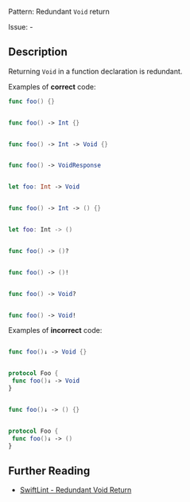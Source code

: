 Pattern: Redundant `Void` return

Issue: -

## Description

Returning `Void` in a function declaration is redundant.

Examples of **correct** code:
```swift
func foo() {}


func foo() -> Int {}


func foo() -> Int -> Void {}


func foo() -> VoidResponse


let foo: Int -> Void


func foo() -> Int -> () {}


let foo: Int -> ()


func foo() -> ()?


func foo() -> ()!


func foo() -> Void?


func foo() -> Void!

```
Examples of **incorrect** code:
```swift

func foo()↓ -> Void {}


protocol Foo {
 func foo()↓ -> Void
}


func foo()↓ -> () {}


protocol Foo {
 func foo()↓ -> ()
}

```

## Further Reading

* [SwiftLint - Redundant Void Return](https://github.com/realm/SwiftLint/blob/master/Rules.md#redundant-void-return)